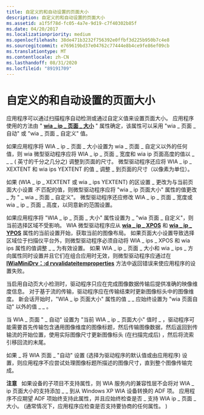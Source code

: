```yaml
---
title: 自定义的和自动设置的页面大小
description: 自定义的和自动设置的页面大小
ms.assetid: a1f5f78d-fc05-4a7e-9d19-c7f40302b85f
ms.date: 04/20/2017
ms.localizationpriority: medium
ms.openlocfilehash: 38de471b3232f756392e0ffbf3d225b950b7c4e8
ms.sourcegitcommit: e769619bd37e04762c77444e8b4ce9fe86ef09cb
ms.translationtype: MT
ms.contentlocale: zh-CN
ms.lasthandoff: 08/31/2020
ms.locfileid: "89191709"
---
```

# <a name="custom-and-auto-page-sizes"></a>自定义的和自动设置的页面大小


应用程序可以通过扫描程序自动检测或通过自定义值来设置页面大小。 应用程序使用的方法由 " [**wia \_ ip \_ 页面 \_ 大小**](./wia-ips-page-size.md) " 属性确定，该属性可以采用 "wia \_ 页面 \_ 自动" 或 "wia \_ 页面 \_ 自定义" 值。

如果应用程序将 WIA \_ ip \_ 页面 \_ 大小设置为 wia \_ 页面 \_ 自定义以外的任何值，则 wia 微型驱动程序应将 WIA \_ ip \_ 页面 \_ 宽度和 wia ip 页面高度的值以 \_ \_ \_ ( 英寸的千分之几分之) 调整到页面的尺寸。 微型驱动程序还应将 WIA \_ ip \_ XEXTENT 和 wia ips YEXTENT 的值 \_ 调整 \_ 到页面的尺寸（以像素为单位）。

如果 (WIA \_ ip \_ XEXTENT 或 wia \_ ips YEXTENT) 的区设置 \_ 更改为与当前页面大小设置 *不* 匹配的值，则微型驱动程序应将 "wia \_ ip 页面大小" 属性的值更改 \_ 为 " \_ wia \_ 页面 \_ 自定义"。 微型驱动程序还应修改 WIA \_ ip \_ 页面 \_ 宽度或 wia \_ ip \_ 页面 \_ 高度，以同意新的范围设置。

如果应用程序将 "WIA \_ ip \_ 页面 \_ 大小" 属性设置为 \_ "wia 页面 \_ 自定义"，则当前选择区域不受影响。 WIA 微型驱动程序应从 [**wia \_ ip \_ XPOS**](./wia-ips-xpos.md) 和 [**wia \_ ip \_ YPOS**](./wia-ips-ypos.md) 属性的当前设置开始，获取当前的图像布局。 如果页面大小设置导致选择区域位于扫描仪平台外，则微型驱动程序必须自动将 WIA \_ ips \_ XPOS 和 wia ips 属性的值调整 \_ \_ 为有效设置。 如果 WIA \_ ip \_ 页面 \_ 大小和 wia \_ ips \_ 方向属性同时设置并且它们在组合应用时无效，则微型驱动程序应通过在 [**IWiaMiniDrv：:d rvvalidateitemproperties**](/windows-hardware/drivers/ddi/wiamindr_lh/nf-wiamindr_lh-iwiaminidrv-drvvalidateitemproperties) 方法中返回错误来使应用程序的设置失败。

当启用自动页大小检测时，驱动程序只应在完成图像数据传输后提供准确的映像维度信息。 对于基于流的传输，驱动程序应在传输结束时更新图像标头中的图像维度。 新会话开始时，"WIA \_ ip 页面大小" 属性的值 \_ \_ 应始终设置为 "wia 页面自动" 以外的值 \_ \_ 。

当 WIA \_ 页面 " \_ 自动" 设置为 "当前 WIA \_ ip \_ 页面大小" 值时 \_ ，驱动程序可能需要首先传输包含通用图像维度的图像标题，然后传输图像数据，然后返回到传输流的开始位置，使用实际图像尺寸更新图像标头 (在扫描完成后) ，然后将流索引移回流的末尾。

如果 \_ 将 WIA 页面 \_ "自动" 设置 (选择为驱动程序的默认值或由应用程序) 设置，则应用程序不应尝试处理图像标题所描述的图像尺寸，直到整个图像传输完成。

**注意**   如果设备的子项目不支持属性，则 WIA 服务内的兼容性层不会将对 WIA \_ ip 页面大小的支持添加 \_ \_ 到从 Windows XP WIA 设备转换的 ADF 项。 应用程序不应期望 ADF 项始终支持此属性，并且应始终检查是否 \_ 支持 WIA ip \_ 页面 \_ 大小。  (通常情况下，应用程序应检查是否支持要协商的任何属性。 ) 

 

 

